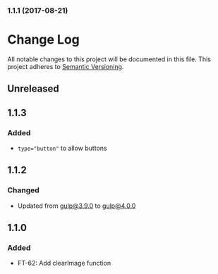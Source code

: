 <a name="1.1.1"></a>
### 1.1.1 (2017-08-21)


# Change Log

All notable changes to this project will be documented in this file.
This project adheres to [Semantic Versioning](http://semver.org/).

## Unreleased

## 1.1.3

### Added

- `type="button"` to allow buttons

## 1.1.2

### Changed

- Updated from gulp@3.9.0 to gulp@4.0.0

## 1.1.0

### Added

- FT-62: Add clearImage function

